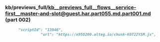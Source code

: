 ### kb/previews_full/kb__previews_full__flows__service-first__master-and-slot@guest.har.part055.md.part001.md (part 002)

```md
      "scriptId": "13946",
                "url": "https://n958200.alteg.io/chunk-KO722YSM.js",
  
```

```
